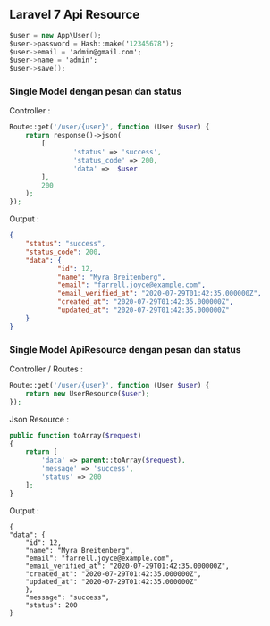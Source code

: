 ## Laravel 7 Api Resource

```a
$user = new App\User();
$user->password = Hash::make('12345678');
$user->email = 'admin@gmail.com';
$user->name = 'admin';
$user->save();
```

### Single Model dengan pesan dan status

Controller : 
```php
Route::get('/user/{user}', function (User $user) {
	return response()->json(
		[
				'status' => 'success',
				'status_code' => 200,
				'data' =>  $user
		],
		200
	);
});
 ```
Output : 
```json
{
	"status": "success",
	"status_code": 200,
	"data": {
			"id": 12,
			"name": "Myra Breitenberg",
			"email": "farrell.joyce@example.com",
			"email_verified_at": "2020-07-29T01:42:35.000000Z",
			"created_at": "2020-07-29T01:42:35.000000Z",
			"updated_at": "2020-07-29T01:42:35.000000Z"
	}
}
```



### Single Model ApiResource dengan pesan dan status

Controller / Routes : 
```php
Route::get('/user/{user}', function (User $user) {
	return new UserResource($user);
});
```

Json Resource :
```php
public function toArray($request)
{
	return [
		'data' => parent::toArray($request),
		'message' => 'success',
		'status' => 200
	];
}
```

Output :
```
{
"data": {
	"id": 12,
	"name": "Myra Breitenberg",
	"email": "farrell.joyce@example.com",
	"email_verified_at": "2020-07-29T01:42:35.000000Z",
	"created_at": "2020-07-29T01:42:35.000000Z",
	"updated_at": "2020-07-29T01:42:35.000000Z"
	},
	"message": "success",
	"status": 200
}
```
 
